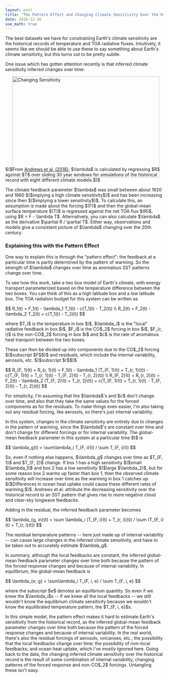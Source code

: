 ```yaml
---
layout: post
title: "The Pattern Effect and Changing Climate Sensitivity Over the Historical Record"
date: 2018-12-16
use_math: true
---
```


<p>The best datasets we have for constraining Earth's climate sensitivity are the historical records of temperature and TOA radiative fluxes. Intuitively, it seems like we should be able to use these to say something about Earth's climate sensitivity, but this turns out to be pretty subtle.</p>

<p>One issue which has gotten attention recently is that inferred climate sensitivity inferred changes over time:</p>

<img src="http://nicklutsko.github.io/notes/images/changing_sensitivity.png" alt="Changing Sensitivity" style="position:absolute; left:250px; width:468px;height:321px;" class="center">
<br /><br /><br /><br /><br /><br /><br /><br /><br /><br /><br /><br /><br /><br /><br /><br />
<p>$($From <a href="https://agupubs.onlinelibrary.wiley.com/doi/abs/10.1029/2018GL078887">Andrews et al. (2018)</a>; $\lambda$ is calculated by regressing $R$ against $T$ over sliding 30 year windows for simulations of the historical record with eight different climate models.$)$</p>

<p>The climate feedback parameter $\lambda$ was small between about 1920 and 1960 $($implying a high climate sensitivity$)$ and has been increasing since then $($implying a lower sensitivity$)$. To calculate this, an assumption is made about the forcing $(F)$ and then the global-mean surface temperature $(T)$ is regressed against the net TOA flux $(R)$, using $R = F - \lambda T$. Alternatively, you can also calculate $\lambda$ as the derivative $\partial R / \partial T$. Either way, observations and models give a consistent picture of $\lambda$ changing over the 20th century.</p>

<h3>Explaining this with the Pattern Effect</h3>

<p>One way to explain this is through the "pattern effect": the feedback at a particular time is partly determined by the pattern of warming. So the strength of $\lambda$ changes over time as anomalous SST patterns change over time.</p> 

<p>To see how this work, take a two box model of Earth's climate, with energy transport parameterized based on the temperature difference between the two boxes. You can think of this as a high latitude box and a low latitude box. The TOA radiation budget for this system can be written as</p>
$$
R_1(t) = F_1(t) - \lambda_1 T_1(t) - c(T_1(t) - T_2(t)) \\
R_2(t) = F_2(t) - \lambda_2 T_2(t) + c(T_1(t) - T_2(t))
$$
<p>where $T_i$ is the temperature in box $i$, $\lambda_i$ is the "local" radiative feedback in box $i$, $F_i$ is the CO$_2$ forcing in box $i$, $F_{r, i}$ is the non-CO$_2$ forcing in box $i$ and $c$ is the rate of anomalous heat transport between the two boxes. 

<p>These can then be divided up into components due to the CO$_2$ forcing $($subscript $F$$)$ and residuals, which include the internal variability, aerosols, etc. $($subscript $r$$)$</p>
$$
R_{F, 1}(t) + R_{r, 1}(t) = F_1(t) - \lambda_1 (T_{F, 1}(t) + T_{r, 1}(t)) - c(T_{F, 1}(t) + T_{r, 1}(t) - T_{F, 2}(t) - T_{r, 2}(t)) \\
R_{F, 2}(t) + R_{r, 2}(t) = F_2(t) - \lambda_2 (T_{F, 2}(t) + T_{r, 2}(t)) + c(T_{F, 1}(t) + T_{r, 1}(t) - T_{F, 2}(t) - T_{r, 2}(t))
$$
<p>For simplicity, I'm assuming that the $\lambda$'s and $c$ don't change over time, and also that they take the same values for the forced components as for the residuals. To make things even easier, I'm also taking out any residual forcing, like aerosols, so there's just internal variability.</p> 

<p>In this system, changes in the climate sensitivity are entirely due to changes in the pattern of warming, since the $\lambda$'s are constant over time and don't change for different forcings or for internal variability. The global-mean feedback parameter in this system at a particular time $t$ is</p> 
$$
\lambda_g(t) = \sum\lambda_i T_{F, i}(t) / \sum T_{F, i}(t)
$$
<p>So, even if nothing else happens, $\lambda_g$ changes over time as $T_{F, 1}$ and $T_{F, 2}$ change. If box 1 has a high sensitivity $($small $\lambda_1)$ and box 2 has a low sensitivity $($large $\lambda_2)$, but for some reason box 2 warms up faster than box 1, then the observed climate sensitivity will increase over time as the warming in box 1 catches up. $($Differences in ocean heat uptake could cause these different rates of warming.$)$. Andrews et al. attribute the decreasing sensitivity over the historical record to an SST pattern that gives rise to more negative cloud and clear-sky longwave feedbacks.</p>

<p>Adding in the residual, the inferred feedback parameter becomes</p>
$$
\lambda_{g, in}(t) = \sum \lambda_i (T_{F, i}(t) + T_{r, i}(t)) / \sum (T_{F, i}(t) + T_{r, i}(t))
$$
<p>The residual temperature patterns -- here just made up of internal variability -- can cause large changes in the inferred climate sensitivity, and have to be taken out to accurately estimate $\lambda_g$.</p>

<p>In summary, although the local feedbacks are constant, the inferred global-mean feedback parameter changes over time both because the pattern of the forced response changes and because of internal variability. In equilibrium, the global-mean feedback is</p> 
$$
\lambda_{e, g} = \sum\lambda_i T_{F, i, e} / \sum T_{F, i, e}
$$
<p>where the subscript $e$ denotes an equilibrium quantity. So even if we knew the $\lambda_i$s -- if we knew all the local feedbacks -- we still wouldn't know the equilibrium climate sensitivity because we wouldn't know the equilibrated temperature pattern, the $T_{F, i, e}$s.</p>

<p>In this simple model, the pattern effect makes it hard to estimate Earth's sensitivity from the historical record, as the inferred global-mean feedback parameter changes over time both because the pattern of the forced response changes and because of internal variability. In the real world, there's also the residual forcings of aerosols, volcanoes, etc.; the possibility that the local feedbacks change over time; the possibility of non-local feedbacks; and ocean heat uptake, which I've mostly ignored here. Going back to the data, the changing inferred climate sensitivity over the historical record is the result of some combination of internal variability, changing patterns of the forced response and non-CO$_2$ forcings. Untangling these isn't easy.</p> 













